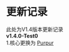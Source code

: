 # 更新记录
此处为V1.4版本更新记录<br>
**v1.4.0-Test0**<br>
1.核心更换为 [Purpur](https://github.com/PurpurMC/Purpur)<br>